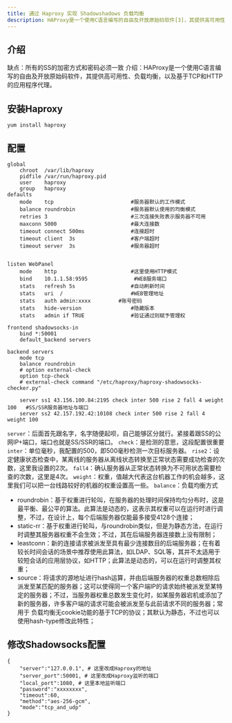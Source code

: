 ```yaml
---
title: 通过 Haproxy 实现 Shadowshadows 负载均衡
description: HAProxy是一个使用C语言编写的自由及开放原始码软件[3]，其提供高可用性、负载均衡，以及基于TCP和HTTP的应用程序代理。
---
```


## 介绍

缺点：所有的SS的加密方式和密码必须一致
介绍：HAProxy是一个使用C语言编写的自由及开放原始码软件，其提供高可用性、负载均衡，以及基于TCP和HTTP的应用程序代理。
<!-- more -->
## 安装Haproxy

```shell
yum install haproxy
```

## 配置

```shell
global
    chroot  /var/lib/haproxy
    pidfile /var/run/haproxy.pid
    user    haproxy
    group   haproxy
defaults
    mode    tcp                         #服务器默认的工作模式
    balance roundrobin                  #服务器默认使用的均衡模式
    retries 3                           #三次连接失败表示服务器不可用
    maxconn 5000                        #最大连接数
    timeout connect 500ms               #连接超时
    timeout client  3s                  #客户端超时
    timeout server  3s                  #服务器超时


listen WebPanel
    mode    http                        #这里使用HTTP模式
    bind    10.1.1.58:9595               #WEB服务端口
    stats   refresh 5s                  #自动刷新时间
    stats   uri  /                      #WEB管理地址
    stats   auth admin:xxxx         #账号密码
    stats   hide-version                #隐藏版本
    stats   admin if TRUE               #验证通过则赋予管理权

frontend shadowsocks-in
    bind *:50001
    default_backend servers

backend servers
    mode tcp
    balance roundrobin
    # option external-check
    option tcp-check
    # external-check command "/etc/haproxy/haproxy-shadowsocks-checker.py"

    server ss1 43.156.100.84:2195 check inter 500 rise 2 fall 4 weight 100   #SS/SSR服务器地址与端口
    server ss2 42.157.192.42:10108 check inter 500 rise 2 fall 4 weight 100
```

`server`：后面首先跟名字，名字随便起呗，自己能够区分就行。紧接着跟SS的公网IP+端口，端口也就是SS/SSR的端口。
`check`：是检测的意思，这段配置很重要
`inter`：单位毫秒，我配置的500，即500毫秒检测一次目标服务器。
`rise2`：设定健康状态检查中，某离线的服务器从离线状态转换至正常状态需要成功检查的次数，这里我设置的2次。
`fall4`：确认服务器从正常状态转换为不可用状态需要检查的次数，这里是4次。
`weight`：权重，值越大代表这台机器工作的机会越多，这里我们可以把一台线路较好的机器的权重设置高一些。
`balance`：负载均衡方式

- roundrobin：基于权重进行轮叫，在服务器的处理时间保持均匀分布时，这是最平衡、最公平的算法。此算法是动态的，这表示其权重可以在运行时进行调整，不过，在设计上，每个后端服务器仅能最多接受4128个连接；
- static-rr：基于权重进行轮叫，与roundrobin类似，但是为静态方法，在运行时调整其服务器权重不会生效；不过，其在后端服务器连接数上没有限制；
- leastconn：新的连接请求被派发至具有最少连接数目的后端服务器；在有着较长时间会话的场景中推荐使用此算法，如LDAP、SQL等，其并不太适用于较短会话的应用层协议，如HTTP；此算法是动态的，可以在运行时调整其权重；
- source：将请求的源地址进行hash运算，并由后端服务器的权重总数相除后派发至某匹配的服务器；这可以使得同一个客户端IP的请求始终被派发至某特定的服务器；不过，当服务器权重总数发生变化时，如某服务器宕机或添加了新的服务器，许多客户端的请求可能会被派发至与此前请求不同的服务器；常用于 负载均衡无cookie功能的基于TCP的协议；其默认为静态，不过也可以使用hash-type修改此特性；

## 修改Shadowsocks配置

```shell
{
    "server":"127.0.0.1", # 这里改成Haproxy的地址
    "server_port":50001, # 这里改成Haproxy监听的端口
    "local_port":1080, # 这里本地监听端口
    "password":"xxxxxxxx",
    "timeout":60,
    "method":"aes-256-gcm",
    "mode":"tcp_and_udp"
}
```
